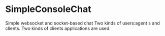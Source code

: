 # SimpleConsoleChat
Simple websocket and socket-based chat
Two kinds of users:agent s and clients. Two kinds of clients applications are used.
